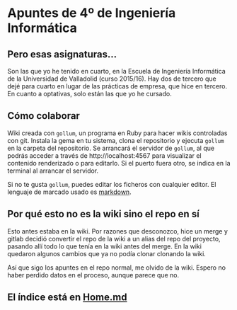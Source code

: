 # Apuntes de 4º de Ingeniería Informática

## Pero esas asignaturas...

Son las que yo he tenido en cuarto, en la Escuela de Ingeniería Informática de la Universidad de Valladolid (curso 2015/16). Hay dos de tercero que dejé para cuarto en lugar de las prácticas de empresa, que hice en tercero. En cuanto a optativas, solo están las que yo he cursado.

## Cómo colaborar

Wiki creada con `gollum`, un programa en Ruby para hacer wikis controladas con git. Instala la gema en tu sistema, clona el repositorio y ejecuta `gollum` en la carpeta del repositorio. Se arrancará el servidor de `gollum`, al que podrás acceder a través de http://localhost:4567 para visualizar el contenido renderizado o para editarlo. Si el puerto fuera otro, se indica en la terminal al arrancar el servidor.

Si no te gusta `gollum`, puedes editar los ficheros con cualquier editor. El lenguaje de marcado usado es [markdown](https://daringfireball.net/projects/markdown/basics).

## Por qué esto no es la wiki sino el repo en sí

Esto antes estaba en la wiki. Por razones que desconozco, hice un merge y gitlab
decidió convertir el repo de la wiki a un alias del repo del proyecto, pasando
allí todo lo que tenía en la wiki antes del merge. En la wiki quedaron algunos
cambios que ya no podía clonar clonando la wiki.

Así que sigo los apuntes en el repo normal, me olvido de la wiki. Espero no
haber perdido datos en el proceso, aunque parece que no.

## El índice está en [Home.md](/Home.md)